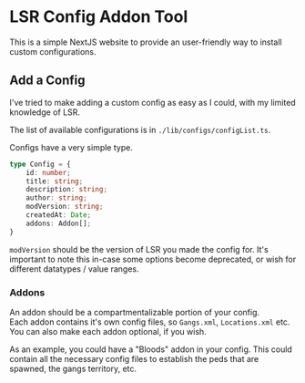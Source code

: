 
# LSR Config Addon Tool
This is a simple NextJS website to provide an user-friendly way to install custom configurations.



## Add a Config
I've tried to make adding a custom config as easy as I could, with my limited knowledge of LSR.  
  
The list of available configurations is in `./lib/configs/configList.ts`.  
  
Configs have a very simple type.
```ts 
type Config = {
    id: number;
    title: string;
    description: string;
    author: string;
    modVersion: string;
    createdAt: Date;
    addons: Addon[];
}
```
`modVersion` should be the version of LSR you made the config for. It's important to note this in-case some options become deprecated, or wish for different datatypes / value ranges.  
### Addons 
An addon should be a compartmentalizable portion of your config.  
Each addon contains it's own config files, so `Gangs.xml`, `Locations.xml` etc.  
You can also make each addon optional, if you wish.  

As an example, you could have a "Bloods" addon in your config.
This could contain all the necessary config files to establish the peds that are spawned, the gangs territory, etc.
